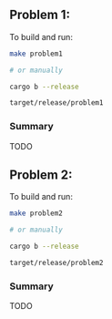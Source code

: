 
<!--
Problem 1: The Birthday Presents Party (50 points)
The Minotaur’s birthday party was a success. The Minotaur received a lot of presents
from his guests.
The next day he decided to sort all of his presents and start writing
“Thank you” cards. Every present had a tag with a unique number that was associated
with the guest who gave it.
Initially all of the presents were thrown into a large bag with
no particular order.
The Minotaur wanted to take the presents from this unordered bag
and create a chain of presents hooked to each other with special links (similar to storing
elements in a linked-list). In this chain (linked-list) all of the presents had to be ordered
according to their tag numbers in increasing order.

The Minotaur asked 4 of his servants
to help him with creating the chain of presents and writing the cards to his guests.
Each servant would do one of three actions in no particular order:
1. Take a present from the unordered bag and add it to the chain in the correct
location by hooking it to the predecessor’s link. The servant also had to make
sure that the newly added present is also linked with the next present in the chain.

2. Write a “Thank you” card to a guest and remove the present from the chain.
To do so, a servant had to unlink the gift from its predecessor and make sure
to connect the predecessor’s link with the next gift in the chain.

3. Per the Minotaur’s request, check whether a gift with a particular tag was
present in the chain or not; without adding or removing a new gift, a servant would scan
through the chain and check whether a gift with a particular tag is already added to the
ordered chain of gifts or not.

As the Minotaur was impatient to get this task done
quickly, he instructed his servants not to wait until all of the presents from the
unordered bag are placed in the chain of linked and ordered presents. Instead, every
servant was asked to alternate adding gifts to the ordered chain and writing “Thank you”
cards.

The servants were asked not to stop or even take a break until the task of writing
cards to all of the Minotaur’s guests was complete. After spending an entire day on this
task the bag of unordered presents and the chain of ordered presents were both finally
empty!

Unfortunately, the servants realized at the end of the day that they had more
presents than “Thank you” notes. What could have gone wrong?
Can we help the Minotaur and his servants improve their strategy for writing “Thank you” notes?

Design and implement a concurrent linked-list that can help the Minotaur’s 4 servants with this
task.

In your test, simulate this concurrent “Thank you” card writing scenario by
dedicating 1 thread per servant and assuming that the Minotaur received 500,000
presents from his guests.
-->

## Problem 1:

To build and run:

```bash
make problem1

# or manually

cargo b --release

target/release/problem1

```

### Summary

TODO

<!--
Problem 2: Atmospheric Temperature Reading Module (50 points)
You are tasked with the design of the module responsible for measuring the atmospheric
temperature of the next generation Mars Rover, equipped with a multicore CPU and 8
temperature sensors. The sensors are responsible for collecting temperature readings at
regular intervals and storing them in shared memory space. The atmospheric
temperature module has to compile a report at the end of every hour, comprising the top
5 highest temperatures recorded for that hour, the top 5 lowest temperatures recorded
for that hour, and the 10-minute interval of time when the largest temperature
difference was observed. The data storage and retrieval of the shared memory region
must be carefully handled, as we do not want to delay a sensor and miss the interval of
time when it is supposed to conduct temperature reading. Design and implement a
-->

## Problem 2:

To build and run:

```bash
make problem2

# or manually

cargo b --release

target/release/problem2
```

### Summary

TODO
